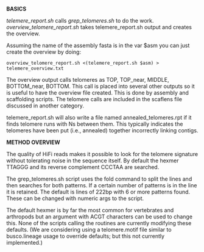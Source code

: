 **BASICS**

*telemere_report.sh* calls *grep_telomeres.sh* to do the work. *overview_telomere_report.sh* takes telemere_report.sh output and creates the overview.

Assuming the name of the assembly fasta is in the var $asm you can just create the overview by doing:

```
overview_telomere_report.sh <(telemere_report.sh $asm) > telemere_overview.txt
```

The overview output calls telomeres as TOP, TOP_near, MIDDLE, BOTTOM_near, BOTTOM.
This call is placed into several other outputs so it is useful to have the overview file created.
This is done by assembly and scaffolding scripts.
The telomere calls are included in the scaflens file discussed in another category.

telemere_report.sh will also write a file named annealed_telomeres.rpt if it finds telomere runs with Ns between them.
This typically indicates the telomeres have been put (i.e., annealed) together incorrectly linking contigs.

**METHOD OVERVIEW**

The quality of HiFi reads makes it possible to look for the telomere signature without tolerating noise in the sequence itself.
By default the hexmer TTAGGG and its reverse complement CCCTAA are searched.

The grep_telomeres.sh script uses the fold command
to split the lines and then searches for both patterns. If a certain number of patterns is in the line it is retained.
The default is lines of 222bp with 6 or more patterns found. These can be changed with numeric args to the script.

The default hexmer is by far the most common for vertebrates and arthropods but an argument with ACGT characters can be used
to change this. None of the scripts calling the routines are currently modifying these defaults. (We are considering using a telomere.motif file similar to busco.lineage usage to override defaults; but this not currently implemented.)


